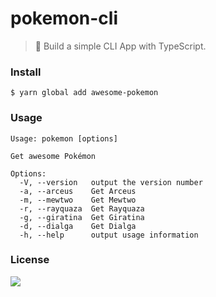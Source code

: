 # pokemon-cli

> 🦔 Build a simple CLI App with TypeScript.

### Install

```
$ yarn global add awesome-pokemon
```

### Usage

```
Usage: pokemon [options]

Get awesome Pokémon

Options:
  -V, --version   output the version number
  -a, --arceus    Get Arceus
  -m, --mewtwo    Get Mewtwo
  -r, --rayquaza  Get Rayquaza
  -g, --giratina  Get Giratina
  -d, --dialga    Get Dialga
  -h, --help      output usage information
```

### License

![](https://img.shields.io/github/license/103cuong/pokemon-cli.svg?style=flat-square)
